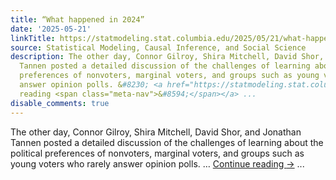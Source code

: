 ```yaml
---
title: “What happened in 2024”
date: '2025-05-21'
linkTitle: https://statmodeling.stat.columbia.edu/2025/05/21/what-happened-in-2024/
source: Statistical Modeling, Causal Inference, and Social Science
description: The other day, Connor Gilroy, Shira Mitchell, David Shor, and Jonathan
  Tannen posted a detailed discussion of the challenges of learning about the political
  preferences of nonvoters, marginal voters, and groups such as young voters who rarely
  answer opinion polls. &#8230; <a href="https://statmodeling.stat.columbia.edu/2025/05/21/what-happened-in-2024/">Continue
  reading <span class="meta-nav">&#8594;</span></a> ...
disable_comments: true
---
```

The other day, Connor Gilroy, Shira Mitchell, David Shor, and Jonathan Tannen posted a detailed discussion of the challenges of learning about the political preferences of nonvoters, marginal voters, and groups such as young voters who rarely answer opinion polls. &#8230; <a href="https://statmodeling.stat.columbia.edu/2025/05/21/what-happened-in-2024/">Continue reading <span class="meta-nav">&#8594;</span></a> ...